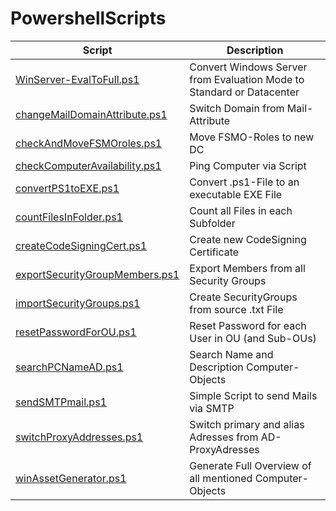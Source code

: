 # PowershellScripts

| Script                                               | Description                                                                                     |
| ---------------------------------------------------- | ----------------------------------------------------------------------------------------------- |
| [WinServer-EvalToFull.ps1](WinServer-EvalToFull.ps1) | Convert Windows Server from Evaluation Mode to Standard or Datacenter                  |
| [changeMailDomainAttribute.ps1](changeMailDomainAttribute.ps1) | Switch Domain from Mail-Attribute |
| [checkAndMoveFSMOroles.ps1](checkAndMoveFSMOroles.ps1) | Move FSMO-Roles to new DC | 
| [checkComputerAvailability.ps1](checkComputerAvailability.ps1) | Ping Computer via Script | 
| [convertPS1toEXE.ps1](convertPS1toEXE.ps1) | Convert .ps1-File to an executable EXE File |
| [countFilesInFolder.ps1](countFilesInFolder.ps1) | Count all Files in each Subfolder |
| [createCodeSigningCert.ps1](createCodeSigningCert.ps1) | Create new CodeSigning Certificate |
| [exportSecurityGroupMembers.ps1](exportSecurityGroupMembers.ps1) | Export Members from all Security Groups |
| [importSecurityGroups.ps1](importSecurityGroups.ps1) | Create SecurityGroups from source .txt File |
| [resetPasswordForOU.ps1](resetPasswordForOU.ps1) | Reset Password for each User in OU (and Sub-OUs) |
| [searchPCNameAD.ps1](searchPCNameAD.ps1) | Search Name and Description Computer-Objects |
| [sendSMTPmail.ps1](sendSMTPmail.ps1) | Simple Script to send Mails via SMTP |
| [switchProxyAddresses.ps1](switchProxyAddresses.ps1) | Switch primary and alias Adresses from AD-ProxyAdresses |
| [winAssetGenerator.ps1](winAssetGenerator.ps1) | Generate Full Overview of all mentioned Computer-Objects |
